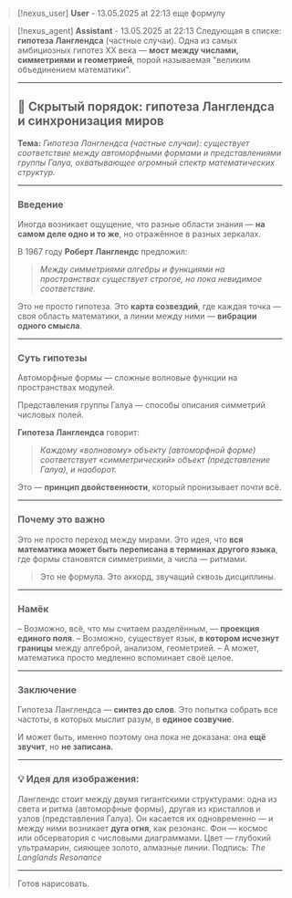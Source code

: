 >[!nexus_user] **User** - 13.05.2025 at 22:13
> еще формулу
<!-- UID: bee9a485-f1fd-474d-af77-ff9c120ee11f -->




>[!nexus_agent] **Assistant** - 13.05.2025 at 22:13
> Следующая в списке: **гипотеза Ланглендса** (частные случаи). 
> Одна из самых амбициозных гипотез XX века — **мост между числами, симметриями и геометрией**, порой называемая "великим объединением математики".
> 
> ---
> 
> ## 🌉 Скрытый порядок: гипотеза Ланглендса и синхронизация миров
> 
> **Тема:** 
> *Гипотеза Ланглендса (частные случаи): существует соответствие между автоморфными формами и представлениями группы Галуа, охватывающее огромный спектр математических структур.*
> 
> ---
> 
> ### Введение
> 
> Иногда возникает ощущение, 
> что разные области знания — **на самом деле одно и то же**, 
> но отражённое в разных зеркалах.
> 
> В 1967 году **Роберт Ланглендс** предложил: 
> > *Между симметриями алгебры и функциями на пространствах существует строгое, но пока невидимое соответствие.*
> 
> Это не просто гипотеза. Это **карта созвездий**, где каждая точка — своя область математики, 
> а линии между ними — **вибрации одного смысла**.
> 
> ---
> 
> ### Суть гипотезы
> 
> Автоморфные формы — сложные волновые функции на пространствах модулей.
> 
> Представления группы Галуа — способы описания симметрий числовых полей.
> 
> **Гипотеза Ланглендса** говорит:
> 
> > *Каждому «волновому» объекту (автоморфной форме) 
> > соответствует «симметрический» объект (представление Галуа), 
> > и наоборот.*
> 
> Это — **принцип двойственности**, который пронизывает почти всё.
> 
> ---
> 
> ### Почему это важно
> 
> Это не просто переход между мирами. 
> Это идея, что **вся математика может быть переписана в терминах другого языка**, 
> где формы становятся симметриями, а числа — ритмами.
> 
> > Это не формула. Это аккорд, звучащий сквозь дисциплины.
> 
> ---
> 
> ### Намёк
> 
> – Возможно, всё, что мы считаем разделённым, — **проекция единого поля**. 
> – Возможно, существует язык, **в котором исчезнут границы** между алгеброй, анализом, геометрией. 
> – А может, математика просто медленно вспоминает своё целое.
> 
> ---
> 
> ### Заключение
> 
> Гипотеза Ланглендса — **синтез до слов**. 
> Это попытка собрать все частоты, в которых мыслит разум, 
> в **единое созвучие**.
> 
> И может быть, именно поэтому она пока не доказана: 
> она **ещё звучит**, но **не записана.**
> 
> ---
> 
> ### 💡 Идея для изображения:
> 
> Ланглендс стоит между двумя гигантскими структурами: одна из света и ритма (автоморфные формы), другая из кристаллов и узлов (представления Галуа). 
> Он касается их одновременно — и между ними возникает **дуга огня**, как резонанс. 
> Фон — космос или обсерватория с числовыми диаграммами. 
> Цвет — глубокий ультрамарин, сияющее золото, алмазные линии. 
> Подпись: *The Langlands Resonance*
> 
> ---
> 
> Готов нарисовать.
<!-- UID: 8d7e42b6-40de-4eda-8103-c9bc059aa58d -->